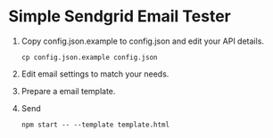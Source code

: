 # Simple Sendgrid Email Tester

1. Copy config.json.example to config.json and edit your API details.

    ```
    cp config.json.example config.json
    ```

2. Edit email settings to match your needs.

3. Prepare a email template.

4. Send

    ```
    npm start -- --template template.html
    ```

